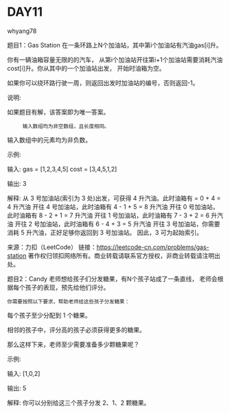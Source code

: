 ﻿# DAY11

whyang78

题目1：Gas Station
  在一条环路上N个加油站，其中第i个加油站有汽油gas[i]升。

你有一辆油箱容量无限的的汽车，
  从第i个加油站开往第i+1个加油站需要消耗汽油cost[i]升。你从其中的一个加油站出发，
  开始时油箱为空。

如果你可以绕环路行驶一周，则返回出发时加油站的编号，否则返回-1。



  说明: 

如果题目有解，该答案即为唯一答案。

         输入数组均为非空数组，且长度相同。
         
输入数组中的元素均为非负数。


  示例:
    

输入:
gas = [1,2,3,4,5] 
cost = [3,4,5,1,2]
    

输出: 3
    

解释:
从 3 号加油站(索引为 3 处)出发，可获得 4 升汽油。此时油箱有 = 0 + 4 = 4 升汽油
开往 4 号加油站，此时油箱有 4 - 1 + 5 = 8 升汽油
开往 0 号加油站，此时油箱有 8 - 2 + 1 = 7 升汽油
开往 1 号加油站，此时油箱有 7 - 3 + 2 = 6 升汽油
开往 2 号加油站，此时油箱有 6 - 4 + 3 = 5 升汽油
开往 3 号加油站，你需要消耗 5 升汽油，正好足够你返回到 3 号加油站。
因此，3 可为起始索引。

来源：力扣（LeetCode）
链接：https://leetcode-cn.com/problems/gas-station
著作权归领扣网络所有。商业转载请联系官方授权，非商业转载请注明出处。

题目2：Candy
    老师想给孩子们分发糖果，有N个孩子站成了一条直线，
    老师会根据每个孩子的表现，预先给他们评分。


    你需要按照以下要求，帮助老师给这些孩子分发糖果：
      

每个孩子至少分配到 1 个糖果。
      
相邻的孩子中，评分高的孩子必须获得更多的糖果。
    
那么这样下来，老师至少需要准备多少颗糖果呢？


    
示例:

     
输入: [1,0,2]
     
输出: 5
     
解释: 你可以分别给这三个孩子分发 2、1、2 颗糖果。


